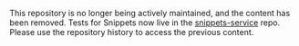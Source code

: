 This repository is no longer being actively maintained, and the content has been removed.  Tests for Snippets now live in the [snippets-service](https://github.com/mozmar/snippets-service) repo.  Please use the repository history to access the previous content.
